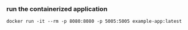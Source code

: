 ### run the containerized application
```
docker run -it --rm -p 8080:8080 -p 5005:5005 example-app:latest
```